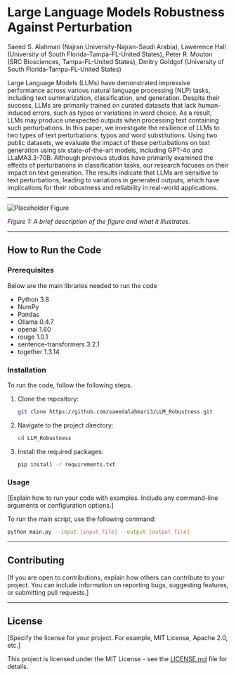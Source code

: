 # Large Language Models Robustness Against Perturbation

Saeed S. Alahmari (Najran University-Najran-Saudi Arabia), Lawerence Hall (University of South Florida-Tampa-FL-United States), Peter R. Mouton (SRC Biosciences, Tampa-FL-United States), Dmitry Goldgof (University of South Florida-Tampa-FL-United States)

Large Language Models (LLMs) have demonstrated impressive performance across various natural language processing (NLP) tasks, including text summarization, classification, and generation. Despite their success, LLMs are primarily trained on curated datasets that lack human-induced errors, such as typos or variations in word choice. As a result, LLMs may produce unexpected outputs when processing text containing such perturbations. In this paper, we investigate the resilience of LLMs to two types of text perturbations: typos and word substitutions. Using two public datasets, we evaluate the impact of these perturbations on text generation using six state-of-the-art models, including GPT-4o and LLaMA3.3-70B. Although previous studies have primarily examined the effects of perturbations in classification tasks, our research focuses on their impact on text generation. The results indicate that LLMs are sensitive to text perturbations, leading to variations in generated outputs, which have implications for their robustness and reliability in real-world applications.

---


![Placeholder Figure](https://via.placeholder.com/600x400.png?text=Your+Figure+Here)

*Figure 1: A brief description of the figure and what it illustrates.*

---

## How to Run the Code

### Prerequisites

Below are the main libraries needed to run the code

- Python 3.8
- NumPy
- Pandas
- Ollama 0.4.7
- openai 1.60
- rouge 1.0.1
- sentence-transformers 3.2.1
- together 1.3.14

### Installation

To run the code, follow the following steps. 

1.  Clone the repository:
    ```bash
    git clone https://github.com/saeedalahmari3/LLM_Robustness.git
    ```
2.  Navigate to the project directory:
    ```bash
    cd LLM_Robustness
    ```
3.  Install the required packages:
    ```bash
    pip install -r requirements.txt
    ```

### Usage

[Explain how to run your code with examples. Include any command-line arguments or configuration options.]

To run the main script, use the following command:

```bash
python main.py --input [input_file] --output [output_file]
```

---

## Contributing

[If you are open to contributions, explain how others can contribute to your project. You can include information on reporting bugs, suggesting features, or submitting pull requests.]

---

## License

[Specify the license for your project. For example, MIT License, Apache 2.0, etc.]

This project is licensed under the MIT License - see the [LICENSE.md](LICENSE.md) file for details.
